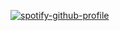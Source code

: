 [![spotify-github-profile](https://spotify-github-profile.vercel.app/api/view?uid=l2wa001638v53kosh10azjgig&cover_image=true&theme=natemoo-re&show_offline=true&background_color=121212&interchange=true&bar_color=53b14f&bar_color_cover=true)](https://spotify-github-profile.vercel.app/api/view?uid=l2wa001638v53kosh10azjgig&redirect=true)
